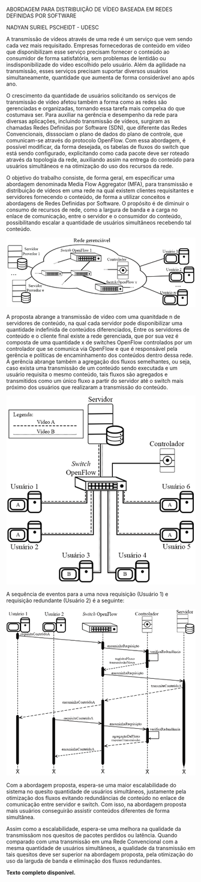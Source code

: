 ABORDAGEM PARA DISTRIBUIÇÃO DE VÍDEO BASEADA EM REDES DEFINIDAS POR SOFTWARE

NADYAN SURIEL PSCHEIDT - UDESC

  A transmissão de vídeos através de uma rede é um serviço que vem sendo cada vez mais requisitado.
Empresas fornecedoras de conteúdo em vídeo que disponibilizam esse serviço precisam fornecer o
conteúdo ao consumidor de forma satisfatória, sem problemas de lentidão ou insdisponibilizade do
vídeo escolhido pelo usuário. Além da agilidade na transmissão, esses serviços precisam suportar
diversos usuários simultaneamente, quantidade que aumenta de forma considerável ano após ano.

  O crescimento da quantidade de usuários solicitando os serviços de transmissão de vídeo afetou
também a forma como as redes são gerenciadas e organizadas, tornando essa tarefa mais compelxa do
que costumava ser. Para auxiliar na gerência e desempenho da rede para diversas aplicações, incluindo
transmissão de vídeos, surgiram as chamadas Redes Definidas por Software (SDN), que diferente das Redes
Convencionais, disssociam o plano de dados do plano de controle, que comunicam-se através do protocolo
OpenFlow. Com essa abordagem, é possível modificar, da forma desejada, os tabelas de fluxos do switch
que está sendo configurado, explicitando como cada pacote deve ser roteado através da topologia da rede,
auxiliando assim na entrega do conteúdo para usuários simultâneos e na otimização do uso dos recursos
da rede.

  O objetivo do trabalho consiste, de forma geral, em especificar uma abordagem denominada 
Media Flow Aggregator (MFA), para transmissão e distribuição de vídeos em uma rede na qual existem 
clientes requisitantes e servidores fornecendo o conteúdo, de forma a utilizar conceitos e abordagens 
de Redes Definidas por Software. O propósito é de diminuir o consumo de recursos de rede, como a largura 
de banda e a carga no enlace de comunicação, entre o servidor e o consumidor do conteúdo, possibilitando 
escalar a quantidade de usuários simultâneos recebendo tal conteúdo.

![alt text](https://github.com/Nadyan/SDN_VideoTransmission/blob/master/figuras/propGenerico.png)

  A proposta abrange a transmissão de vídeo com uma quanitdade n de servidores de conteúdo, na qual cada
servidor pode disponibilizar uma quantidade indefinida de conteúdos diferenciados, Entre os servidores
de conteúdo e o cliente final existe a rede gerenciada, que por sua vez é composta de uma quantidade x
de switches OpenFlow controlados por um controlador que se comunica via OpenFlow e que é responsável pela
gerência e políticas de encaminhamento dos conteúdos dentro dessa rede. A gerência abrange também a agregação
dos fluxos semelhantes, ou seja, caso exista uma transmissão de um conteúdo sendo executada e um usuário
requisita o mesmo conteúdo, tais fluxos são agregados e transmitidos como um único fluxo a partir do servidor
até o switch mais próximo dos usuários que realizaram a transmissão do conteúdo.

![alt text](https://github.com/Nadyan/SDN_VideoTransmission/blob/master/figuras/exemplo.png)

  A sequência de eventos para a uma nova requisição (Usuário 1) e requisição redundante (Usuário 2) é a seguinte:
  
 ![alt text](https://github.com/Nadyan/SDN_VideoTransmission/blob/master/figuras/sequencia.png)

  Com a abordagem proposta, espera-se uma maior escalabilidade do sistema no quesito quantidade de usuários
simultâneos, justamente pela otimização dos fluxos evitando redundâncias de conteúdo no enlace de comunicação
entre servidor e switch. Com isso, na abordagem proposta mais usuários conseguirão assistir conteúdos diferentes
de forma simultânea.

  Assim como a escalabilidade, espera-se uma melhora na qualidade da transmissãom nos quesitos de pacotes perdidos
ou latência. Quando comparado com uma transmissão em uma Rede Convencional com a mesma quantidade de usuários
simultâneos, a qualidade da transmissão em tais quesitos deve ser superior na abordagem proposta, pela otimização
do uso da larguda de banda e eliminação dos fluxos redundantes.

**Texto completo disponível.**
